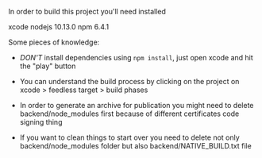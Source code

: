 In order to build this project you'll need installed

xcode
nodejs 10.13.0
npm 6.4.1

Some pieces of knowledge:

- *DON'T* install dependencies using `npm install`, just open xcode and hit the "play" button

- You can understand the build process by clicking on the project on xcode > feedless target > build phases

- In order to generate an archive for publication you might need to delete backend/node_modules first because of different
certificates code signing thing

- If you want to clean things to start over you need to delete not only backend/node_modules folder but also backend/NATIVE_BUILD.txt file